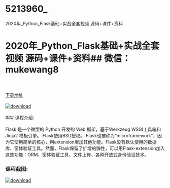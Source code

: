 # 5213960_
2020年_Python_Flask基础+实战全套视频 源码+课件+资料
# 2020年_Python_Flask基础+实战全套视频 源码+课件+资料## 微信：mukewang8
<br/></br>[下载地址](http://www.36tz.cn/article/5213960 "下载地址")
<br/></br>[![download](http://36tz.cn/muke_img/2020_06_1-86.png "下载地址")](http://www.36tz.cn/article/5213960 "下载地址")
<br/></br>### 课程介绍:<br/></br>Flask 是一个微型的 Python 开发的 Web 框架，基于Werkzeug WSGI工具箱和Jinja2 模板引擎。 Flask使用BSD授权。 Flask也被称为“microframework”，因为它使用简单的核心，用extension增加其他功能。Flask没有默认使用的数据库、窗体验证工具。然而，Flask保留了扩增的弹性，可以用Flask-extension加入这些功能：ORM、窗体验证工具、文件上传、各种开放式身份验证技术。

### 课程截图:
[![download](http://36tz.cn/muke_img/2020_06_2-94.png "下载地址")](http://www.36tz.cn/article/5213960 "下载地址")
